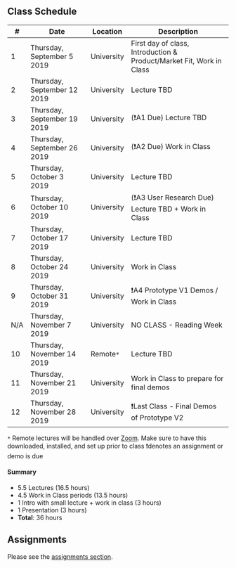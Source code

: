 ## Class Schedule

| # | Date | Location | Description |
| -- | -- | -- | -- |
| 1 | Thursday, September 5 2019 | University | First day of class, Introduction & Product/Market Fit, Work in Class |
| 2 | Thursday, September 12 2019 | University | Lecture TBD |
| 3 | Thursday, September 19 2019 | University | (❗A1 Due) Lecture TBD |
| 4 | Thursday, September 26 2019 | University | (❗A2 Due) Work in Class |
| 5 | Thursday, October 3 2019 | University | Lecture TBD |
| 6 | Thursday, October 10 2019 | University | (❗A3 User Research Due) Lecture TBD + Work in Class |
| 7 | Thursday, October 17 2019 | University | Lecture TBD |
| 8 | Thursday, October 24 2019 | University | Work in Class |
| 9 | Thursday, October 31 2019 | University | ❗A4 Prototype V1 Demos / Work in Class |
| N/A | Thursday, November 7 2019 | University | NO CLASS - Reading Week |
| 10 | Thursday, November 14 2019 | Remote`*` | Lecture TBD | 
| 11 | Thursday, November 21 2019 | University | Work in Class to prepare for final demos |
| 12 | Thursday, November 28 2019 | University | ❗Last Class - Final Demos of Prototype V2 |

`*` Remote lectures will be handled over [Zoom](https://zoom.us/). Make sure to have this downloaded, installed, and set up prior to class
❗denotes an assignment or demo is due

#### Summary

- 5.5 Lectures (16.5 hours)
- 4.5 Work in Class periods (13.5 hours)
- 1 Intro with small lecture + work in class (3 hours)
- 1 Presentation (3 hours)
- **Total**: 36 hours

## Assignments

Please see the [assignments section](/assignments/README.md).
